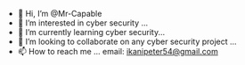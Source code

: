 - 👋 Hi, I’m @Mr-Capable
- 👀 I’m interested in cyber security ...
- 🌱 I’m currently learning cyber security...
- 💞️ I’m looking to collaborate on any cyber security project ...
- 📫 How to reach me ... email: ikanipeter54@gmail.com

<!---
Mr-Capable/Mr-Capable is a ✨ special ✨ repository because its `README.md` (this file) appears on your GitHub profile.
You can click the Preview link to take a look at your changes.
--->
